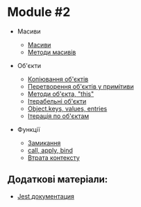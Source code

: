 # Module #2

* Масиви
  * [Масиви](https://learn.javascript.ru/array)
  * [Методи масивів](https://learn.javascript.ru/array-methods)

* Об'єкти
  * [Копіювання об'єктів](https://learn.javascript.ru/object-copy)
  * [Перетворення об'єктів у примітиви](https://learn.javascript.ru/object-toprimitive)
  * [Методи об'єкта, "this"](https://learn.javascript.ru/object-methods)
  * [Ітерабельні об'єкти](https://learn.javascript.ru/iterable)
  * [Object.keys, values, entries](https://learn.javascript.ru/keys-values-entries)
  * [Ітерація по об'єктам](https://jstips.space/loops/)
  
* Функції
  * [Замикання](https://learn.javascript.ru/closure)
  * [call, apply, bind](https://learn.javascript.ru/call-apply-decorators)
  * [Втрата контексту](https://learn.javascript.ru/bind)

## Додаткові матеріали:

* [Jest документация](https://jestjs.io/)
